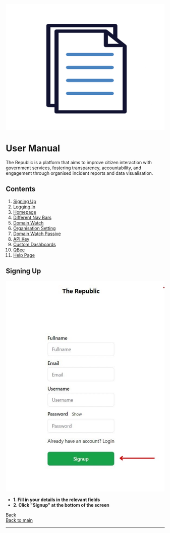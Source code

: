 <div>
    <img src="../images/gifs/UserManual.gif" alt="Gif" style="width: 1584px; height: 396px;"/>
</div>

# User Manual

The Republic is a platform that aims to improve citizen interaction with government services, fostering transparency, accountability, and engagement through organised incident reports and data visualisation.

## Contents

1. [Signing Up](#signing-up)
2. [Logging In](#logging-in)
3. [Homepage](#homepage)
4. [Different Nav Bars](#navbar)
5. [Domain Watch](#domain-watch)
6. [Organisation Setting](#organisation)
7. [Domain Watch Passive](#domain-watch-passive)
8. [API Key](#api-key)
9. [Custom Dashboards](#custom-dashboards)
10. [QBee](#qbee)
11. [Help Page](#help-page)

## Signing Up

<img src="../images/User Manual Screenshots/Signing Up.jpg"/>

- **1. Fill in your details in the relevant fields**
- **2. Click "Signup" at the bottom of the screen**

[Back](./../README.md)<br>
[Back to main](/README.md)

---
